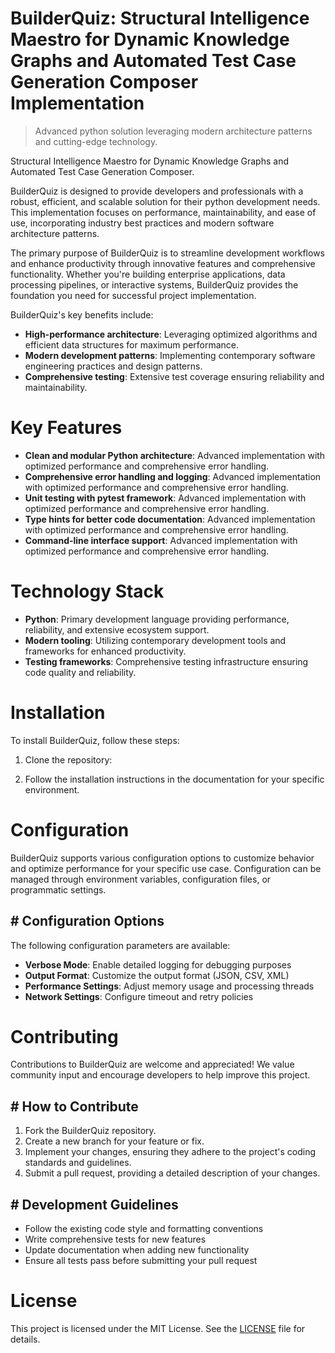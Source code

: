 <!-- fallback_BuilderQuiz_20250805061747_77334 -->

# BuilderQuiz: Structural Intelligence Maestro for Dynamic Knowledge Graphs and Automated Test Case Generation Composer Implementation
> Advanced python solution leveraging modern architecture patterns and cutting-edge technology.

Structural Intelligence Maestro for Dynamic Knowledge Graphs and Automated Test Case Generation Composer.

BuilderQuiz is designed to provide developers and professionals with a robust, efficient, and scalable solution for their python development needs. This implementation focuses on performance, maintainability, and ease of use, incorporating industry best practices and modern software architecture patterns.

The primary purpose of BuilderQuiz is to streamline development workflows and enhance productivity through innovative features and comprehensive functionality. Whether you're building enterprise applications, data processing pipelines, or interactive systems, BuilderQuiz provides the foundation you need for successful project implementation.

BuilderQuiz's key benefits include:

* **High-performance architecture**: Leveraging optimized algorithms and efficient data structures for maximum performance.
* **Modern development patterns**: Implementing contemporary software engineering practices and design patterns.
* **Comprehensive testing**: Extensive test coverage ensuring reliability and maintainability.

# Key Features

* **Clean and modular Python architecture**: Advanced implementation with optimized performance and comprehensive error handling.
* **Comprehensive error handling and logging**: Advanced implementation with optimized performance and comprehensive error handling.
* **Unit testing with pytest framework**: Advanced implementation with optimized performance and comprehensive error handling.
* **Type hints for better code documentation**: Advanced implementation with optimized performance and comprehensive error handling.
* **Command-line interface support**: Advanced implementation with optimized performance and comprehensive error handling.

# Technology Stack

* **Python**: Primary development language providing performance, reliability, and extensive ecosystem support.
* **Modern tooling**: Utilizing contemporary development tools and frameworks for enhanced productivity.
* **Testing frameworks**: Comprehensive testing infrastructure ensuring code quality and reliability.

# Installation

To install BuilderQuiz, follow these steps:

1. Clone the repository:


2. Follow the installation instructions in the documentation for your specific environment.

# Configuration

BuilderQuiz supports various configuration options to customize behavior and optimize performance for your specific use case. Configuration can be managed through environment variables, configuration files, or programmatic settings.

## # Configuration Options

The following configuration parameters are available:

* **Verbose Mode**: Enable detailed logging for debugging purposes
* **Output Format**: Customize the output format (JSON, CSV, XML)
* **Performance Settings**: Adjust memory usage and processing threads
* **Network Settings**: Configure timeout and retry policies

# Contributing

Contributions to BuilderQuiz are welcome and appreciated! We value community input and encourage developers to help improve this project.

## # How to Contribute

1. Fork the BuilderQuiz repository.
2. Create a new branch for your feature or fix.
3. Implement your changes, ensuring they adhere to the project's coding standards and guidelines.
4. Submit a pull request, providing a detailed description of your changes.

## # Development Guidelines

* Follow the existing code style and formatting conventions
* Write comprehensive tests for new features
* Update documentation when adding new functionality
* Ensure all tests pass before submitting your pull request

# License

This project is licensed under the MIT License. See the [LICENSE](https://github.com/coralnws/BuilderQuiz/blob/main/LICENSE) file for details.
